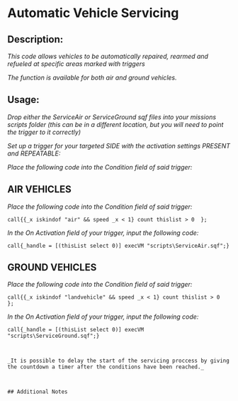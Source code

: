 # Automatic Vehicle Servicing
## Description:
_This code allows vehicles to be automatically repaired, rearmed and refueled at specific areas marked with triggers_

_The function is available for both air and ground vehicles._

## Usage:

_Drop either the ServiceAir or ServiceGround sqf files into your missions scripts folder (this can be in a different location, but you will need to point the trigger to it correctly)_

_Set up a trigger for your targeted SIDE with the activation settings PRESENT and REPEATABLE:_

_Place the following code into the Condition field of said trigger:_


## AIR VEHICLES
_Place the following code into the Condition field of said trigger:_

```
call{{_x iskindof "air" && speed _x < 1} count thislist > 0  };
```
_In the On Activation field of your trigger, input the following code:_

```
call{_handle = [(thisList select 0)] execVM "scripts\ServiceAir.sqf";}
```

## GROUND VEHICLES

_Place the following code into the Condition field of said trigger:_

```
call{{_x iskindof "landvehicle" && speed _x < 1} count thislist > 0  };
```
_In the On Activation field of your trigger, input the following code:_

```
call{_handle = [(thisList select 0)] execVM "scripts\ServiceGround.sqf";}



_It is possible to delay the start of the servicing proccess by giving the countdown a timer after the conditions have been reached._



## Additional Notes

